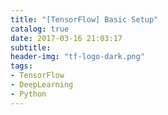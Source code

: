 ```yaml
---
title: "[TensorFlow] Basic Setup"
catalog: true
date: 2017-03-16 21:03:17
subtitle:
header-img: "tf-logo-dark.png"
tags:
- TensorFlow
- DeepLearning
- Python
---
```


